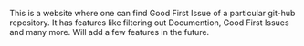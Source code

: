 This is a website where one can find Good First Issue of a particular git-hub repository. It has features like filtering out Documention, Good First Issues and many more. Will add a few features in the future.
